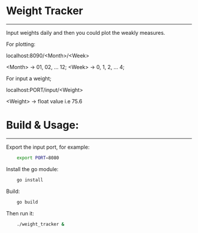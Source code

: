 # Weight Tracker
---

Input weights daily and then you could plot the weakly measures.

For plotting: 

localhost:8090/\<Month\>/\<Week\>

\<Month\> -> 01, 02, ... 12;
\<Week\> -> 0, 1, 2, ... 4;


For input a weight;

localhost:PORT/input/\<Weight\>

\<Weight\> -> float value i.e 75.6


# Build & Usage:
--- 

Export the input port, for example: 

```bash
	export PORT=8080
```

Install the go module:  
```bash
	go install
```

Build: 
```bash
	go build 
```

Then run it: 
```bash
	./weight_tracker &
```
